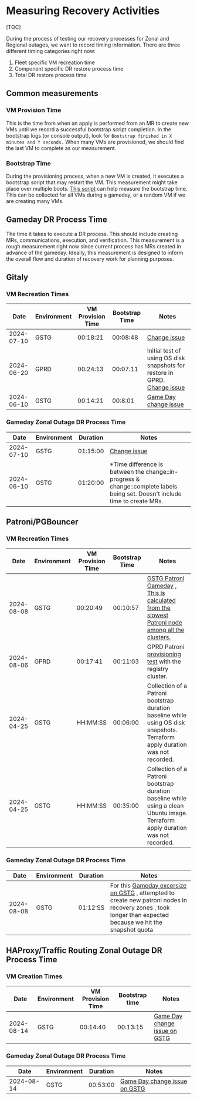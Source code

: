 # Measuring Recovery Activities

[TOC]

During the process of testing our recovery processes for Zonal and Regional outages, we want to record timing information.
There are three different timing categories right now:

1. Fleet specific VM recreation time
1. Component specific DR restore process time
1. Total DR restore process time

## Common measurements

### VM Provision Time

This is the time from when an apply is performed from an MR to create new VMs until we record a successful bootstrap script completion.
In the bootstrap logs (or console output), look for `Bootstrap finished in X minutes and Y seconds.`
When many VMs are provisioned, we should find the last VM to complete as our measurement.

### Bootstrap Time

During the provisioning process, when a new VM is created, it executes a bootstrap script that may restart the VM.
This measurement might take place over multiple boots.
[This script](https://gitlab.com/gitlab-com/runbooks/-/blob/master/scripts/find-bootstrap-duration.sh?ref_type=heads) can help measure the bootstrap time.
This can be collected for all VMs during a gameday, or a random VM if we are creating many VMs.

## Gameday DR Process Time

The time it takes to execute a DR process. This should include creating MRs, communications, execution, and verification.
This measurement is a rough measurement right now since current process has MRs created in advance of the gameday.
Ideally, this measurement is designed to inform the overall flow and duration of recovery work for planning purposes.

## Gitaly

### VM Recreation Times

| Date | Environment | VM Provision Time | Bootstrap Time | Notes |
| ---- | ----------- | ------------------------ | -------------- | ----- |
| 2024-07-10 | GSTG | 00:18:21 | 00:08:48 | [Change issue](https://gitlab.com/gitlab-com/gl-infra/production/-/issues/18221) |
| 2024-06-20 | GPRD | 00:24:13 | 00:07:11 | Initial test of using OS disk snapshots for restore in GPRD. [Change issue](https://gitlab.com/gitlab-com/gl-infra/production/-/issues/18157) |
| 2024-06-10 | GSTG | 00:14:21 | 00:8:01 | [Game Day change issue](https://gitlab.com/gitlab-com/gl-infra/production/-/issues/18091) |

### Gameday Zonal Outage DR Process Time

| Date | Environment | Duration | Notes |
| ---- | ----------- | -------- | ----- |
| 2024-07-10 | GSTG | 01:15:00 | [Change issue](https://gitlab.com/gitlab-com/gl-infra/production/-/issues/18221) |
| 2024-06-10 | GSTG | 01:20:00 | *Time difference is between the change::in-progress & change::complete labels being set. Doesn't include time to create MRs. |

## Patroni/PGBouncer

### VM Recreation Times

| Date | Environment | VM Provision Time | Bootstrap Time | Notes |
| ---- | ----------- | ------------------------ | -------------- | ----- |
| 2024-08-08 | GSTG | 00:20:49 | 00:10:57 | [GSTG Patroni Gameday](https://gitlab.com/gitlab-com/gl-infra/production/-/issues/18358) , [This is calculated from the slowest Patroni node among all the clusters.](https://gitlab.com/gitlab-com/gl-infra/production/-/issues/18358#note_2037567888) |
| 2024-08-06 | GPRD | 00:17:41 | 00:11:03 | GPRD Patroni [provisioning test](https://gitlab.com/gitlab-com/gl-infra/production/-/issues/18334) with the registry cluster. |
| 2024-04-25 | GSTG | HH:MM:SS | 00:06:00 | Collection of a Patroni bootstrap duration baseline while using OS disk snapshots. Terraform apply duration was not recorded. |
| 2024-04-25 | GSTG | HH:MM:SS | 00:35:00 | Collection of a Patroni bootstrap duration baseline while using a clean Ubuntu image. Terraform apply duration was not recorded. |

### Gameday Zonal Outage DR Process Time

| Date | Environment | Duration | Notes |
| ---- | ----------- | -------- | ----- |
| 2024-08-08 | GSTG | 01:12:SS | For this [Gameday excersize on GSTG](https://gitlab.com/gitlab-com/gl-infra/production/-/issues/18358) , attempted to create new patroni nodes in recovery zones , took longer than expected because we hit the snapshot quota|

## HAProxy/Traffic Routing Zonal Outage DR Process Time

### VM Creation Times

| Date | Environment | VM Provision Time | Bootstrap time | Notes |
| ---- | ----------- | -------- | ---- | ----- |
| 2024-08-14 | GSTG | 00:14:40 | 00:13:15 | [Game Day change issue on GSTG](https://gitlab.com/gitlab-com/gl-infra/production/-/issues/18356) |

### Gameday Zonal Outage DR Process Time

| Date | Environment | Duration | Notes |
| ---- | ----------- | -------- | ----- |
| 2024-08-14 | GSTG | 00:53:00 | [Game Day change issue on GSTG](https://gitlab.com/gitlab-com/gl-infra/production/-/issues/18356) |

